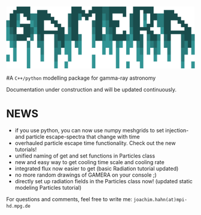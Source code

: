 ![Banner](GAMERA_banner.png) 

 
#A `C++/python` modelling package for gamma-ray astronomy
 
Documentation under construction and will be updated continuously. 
 

NEWS
====
- if you use python, you can now use numpy meshgrids to set injection- and particle escape-spectra that change with time
- overhauled particle escape time functionality. Check out the new tutorials!
- unified naming of get and set functions in Particles class
- new and easy way to get cooling time scale and cooling rate
- integrated flux now easier to get (basic Radiation tutorial updated)
- no more random drawings of GAMERA on your console ;)
- directly set up radiation fields in the Particles class now! (updated static modeling Particles tutorial) 



 
 
For questions and comments, feel free to write me: `joachim.hahn(at)mpi-hd.mpg.de`


